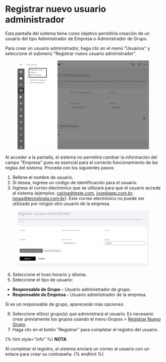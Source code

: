 # Registrar nuevo usuario administrador

Esta pantalla del sistema tiene como objetivo permitirla creación de un usuario del tipo Administrador de Empresa o Administrador de Grupo.

Para crear un usuario administrador, haga clic en el menú "Usuarios" y seleccione el submenú "Registrar nuevo usuario administrador".

<figure><img src="../.gitbook/assets/Captura de tela 2023-11-06 172415.png" alt=""><figcaption></figcaption></figure>

Al acceder a la pantalla, el sistema no permitirá cambiar la información del campo "Empresa" pues es esencial para el correcto funcionamiento de las reglas del sistema. Proceda con los siguientes pasos:

1. Rellene el nombre de usuario.
2. Si desea, ingrese un código de identificación para el usuario.
3. Ingrese el correo electrónico que se utilizará para que el usuario acceda al sistema (ejemplos: carina@teste.com, jose@app.com.br, jonas@tecnologia.com.br). Este correo electrónico no puede ser utilizado por ningún otro usuario de la empresa.

<figure><img src="../.gitbook/assets/Captura de pantalla 2024-01-14 a la(s) 19.29.50.png" alt=""><figcaption></figcaption></figure>

4. Seleccione el huso horario y idioma.
5. Seleccione el tipo de usuario:

* **Responsable de Grupo -** Usuario administrador de grupo.
* **Responsable de Empresa -** Usuario administrador de la empresa.

Si es un responsable de grupo, aparecerán más opciones:

6. Seleccione el(los) grupo(s) que administrará el usuario. Es necesario crear previamente los grupos usando el menu Grupos >  [Registrar Nuevo Grupo](../grupos/registrar-nuevo-grupo.md).
7. Haga clic en el botón "Registrar" para completar el registro del usuario.

{% hint style="info" %}
**NOTA**

Al completar el registro, el sistema enviará un correo al usuario con un enlace para crear su contraseña.
{% endhint %}
